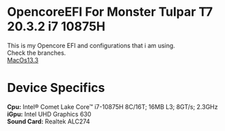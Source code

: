 # OpencoreEFI For Monster Tulpar T7 20.3.2 i7 10875H
This is my Opencore EFI and configurations that i am using.  
Check the branches.  
[MacOs13.3](https://github.com/Sonderman/OpencoreEFI-Monster_t7_20.3.2/tree/MacOs13.3 "MacOs13.3")

# **Device Specifics**
**Cpu:** Intel® Comet Lake Core™ i7-10875H 8C/16T; 16MB L3; 8GT/s; 2.3GHz   
**iGpu:** Intel UHD Graphics 630   
**Sound Card:** Realtek ALC274   
